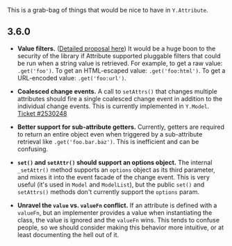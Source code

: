 This is a grab-bag of things that would be nice to have in `Y.Attribute`.

## 3.6.0

* **Value filters.** ([Detailed proposal here](https://gist.github.com/2025242)) It would be a huge boon to the security of the library if Attribute supported pluggable filters that could be run when a string value is retrieved. For example, to get a raw value: `.get('foo')`. To get an HTML-escaped value: `.get('foo:html')`. To get a URL-encoded value: `.get('foo:url')`.

* **Coalesced change events.** A call to `setAttrs()` that changes multiple attributes should fire a single coalesced change event in addition to the individual change events. This is currently implemented in `Y.Model`. [Ticket #2530248](http://yuilibrary.com/projects/yui3/ticket/2530248)

* **Better support for sub-attribute getters.** Currently, getters are required to return an entire object even when triggered by a sub-attribute retrieval like `.get('foo.bar.baz')`. This is inefficient and can be confusing.

* <strong>`set()` and `setAttr()` should support an options object.</strong> The internal `_setAttr()` method supports an `options` object as its third parameter, and mixes it into the event facade of the change event. This is very useful (it's used in `Model` and `ModelList`), but the public `set()` and `setAttrs()` methods don't currently support the `options` param.

* **Unravel the `value` vs. `valueFn` conflict.** If an attribute is defined with a `valueFn`, but an implementer provides a value when instantiating the class, the value is ignored and the `valueFn` wins. This tends to confuse people, so we should consider making this behavior more intuitive, or at least documenting the hell out of it.